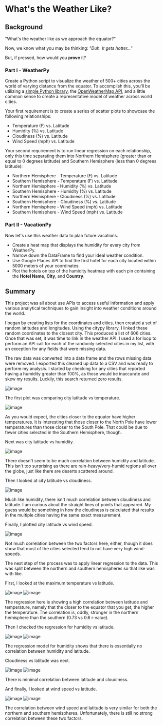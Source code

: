 # What's the Weather Like?

## Background

"What's the weather like as we approach the equator?"

Now, we know what you may be thinking: *"Duh. It gets hotter..."*

But, if pressed, how would you **prove** it?



### Part I - WeatherPy

Create a Python script to visualize the weather of 500+ cities across the world of varying distance from the equator. To accomplish this, you'll be utilizing a [simple Python library](https://pypi.python.org/pypi/citipy), the [OpenWeatherMap API](https://openweathermap.org/api), and a little common sense to create a representative model of weather across world cities.

Your first requirement is to create a series of scatter plots to showcase the following relationships:

- Temperature (F) vs. Latitude
- Humidity (%) vs. Latitude
- Cloudiness (%) vs. Latitude
- Wind Speed (mph) vs. Latitude

Your second requirement is to run linear regression on each relationship, only this time separating them into Northern Hemisphere (greater than or equal to 0 degrees latitude) and Southern Hemisphere (less than 0 degrees latitude):

- Northern Hemisphere - Temperature (F) vs. Latitude
- Southern Hemisphere - Temperature (F) vs. Latitude
- Northern Hemisphere - Humidity (%) vs. Latitude
- Southern Hemisphere - Humidity (%) vs. Latitude
- Northern Hemisphere - Cloudiness (%) vs. Latitude
- Southern Hemisphere - Cloudiness (%) vs. Latitude
- Northern Hemisphere - Wind Speed (mph) vs. Latitude
- Southern Hemisphere - Wind Speed (mph) vs. Latitude

### Part II - VacationPy

Now let's use this weather data to plan future vacations. 

- Create a heat map that displays the humidity for every city from WeatherPy.
- Narrow down the DataFrame to find your ideal weather condition. 
- Use Google Places API to find the first hotel for each city located within 5000 meters of your coordinates.
- Plot the hotels on top of the humidity heatmap with each pin containing the **Hotel Name**, **City**, and **Country**.

## Summary

This project was all about use APIs to access useful information and apply various analytical techniques to gain insight into weather conditions around the world. 

I began by creating lists for the coordinates and cities, then created a set of random latitudes and longitudes. Using the citypy library, I linked these random coordinates to the closest city. This produced a list of 606 cities. Once that was set, it was time to link in the weather API. I used a for loop to perform an API call for each of the randomly selected cities in my list, with an exception for any fields that  were missing data.

The raw data was converted into a data frame and the rows missing data were removed. I exported this cleaned up data to a CSV and was ready to perform my analysis. I started by checking for any cities that reported having a humidity greater than 100%, as those would be inaccurate and skew my results. Luckily, this search returned zero results. 

![image](https://user-images.githubusercontent.com/81889411/155856539-0d593ce9-307d-440c-ae42-a906f64e5d16.png)

The first plot was comparing city latitude vs temperature.

![image](https://user-images.githubusercontent.com/81889411/155856554-70242951-8b84-4db5-beed-dc58592b95ce.png)

As you would expect, the cities closer to the equator have higher temperatures. It is interesting that those closer to the North Pole have lower temperatures than those closer to the South Pole. That could be due to fewer cities selected in the Southern Hemisphere, though.

Next was city latitude vs humidity.

![image](https://user-images.githubusercontent.com/81889411/155856562-e3abf117-3a6d-466a-9fce-b283ad3172d3.png)

There doesn't seem to be much correlation between humidity and latitude. This isn't too surprising as there are rain-heavy/very-humid regions all over the globe, just like there are deserts scattered around. 

Then I looked at city latitude vs cloudiness.

![image](https://user-images.githubusercontent.com/81889411/155856569-f96ead23-b2c3-49c0-9951-c291ac9cc250.png)

Much like humidity, there isn't much correlation between cloudiness and latitude. I am curious about the straight lines of points that appeared. My guess would be something in how the cloudiness is calculated that results in the multiple cities having the same exact measurement.

Finally, I plotted city latitude vs wind speed.

![image](https://user-images.githubusercontent.com/81889411/155856577-e356a048-53fe-4878-a6d8-ea4f0d00ea0f.png)

Not much correlation between the two factors here, either, though it does show that most of the cities selected tend to not have very high wind-speeds.

The next step of the process was to apply linear regression to the data. This was split between the northern and southern hemispheres so that like was with like.

First, I looked at the maximum temperature vs latitude.

![image](https://user-images.githubusercontent.com/81889411/155857252-1943fe0a-5aeb-4ca1-91f8-9bc010fce3de.png)
![image](https://user-images.githubusercontent.com/81889411/155857262-2efd220e-6d57-41cc-9328-5b86f8065bd8.png)

The regression here is showing a high correlation between latitude and temperature, namely that the closer to the equator that you get, the higher the temperature. The correlation is, oddly, stronger in the northern hemisphere than the southern (0.73 vs 0.6 r-value).

Then I checked the regression for humidity vs latitude.

![image](https://user-images.githubusercontent.com/81889411/155857272-c4191413-953f-4506-8e4a-e96d212bb1b8.png)
![image](https://user-images.githubusercontent.com/81889411/155857276-84b465ec-88e2-474f-a7da-df1a0f86d5ee.png)

The regression model for humidity shows that there is essentially no correlation between humidity and latitude. 

Cloudiness vs latitude was next.

![image](https://user-images.githubusercontent.com/81889411/155857385-039d78a8-0056-44f7-9a31-a87f400f07d9.png)
![image](https://user-images.githubusercontent.com/81889411/155857388-d6d28e90-ac8c-4f6b-bb99-af7dcf30ccea.png)

There is minimal correlation between latitude and cloudiness. 

And finally, I looked at wind speed vs latitude.

![image](https://user-images.githubusercontent.com/81889411/155857397-b8727211-bbd2-4f92-9f04-9f11ed6793f7.png)
![image](https://user-images.githubusercontent.com/81889411/155857401-ee97494a-59f0-4c2b-bf47-ed355842f398.png)

The correlation between wind speed and latitude is very similar for both the northern and southern hemispheres. Unfortunately, there is still no strong correlation between these two factors.
